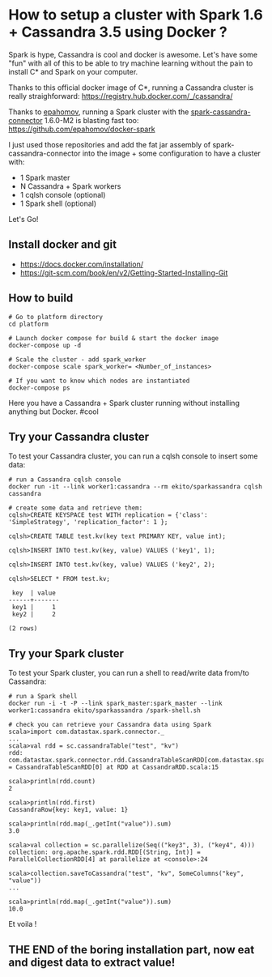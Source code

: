 # How to setup a cluster with Spark 1.6 + Cassandra 3.5 using Docker ?

Spark is hype, Cassandra is cool and docker is awesome. Let's have some "fun" with all of this to be able to try machine learning without the pain to install C* and Spark on your computer.

Thanks to this official docker image of C*, running a Cassandra cluster is really straighforward: https://registry.hub.docker.com/_/cassandra/

Thanks to [epahomov](https://github.com/epahomov/docker-spark), running a Spark cluster with the [spark-cassandra-connector](https://github.com/datastax/spark-cassandra-connector) 1.6.0-M2 is blasting fast too: https://github.com/epahomov/docker-spark

I just used those repositories and add the fat jar assembly of spark-cassandra-connector into the image + some configuration to have a cluster with:
* 1 Spark master
* N Cassandra + Spark workers
* 1 cqlsh console (optional)
* 1 Spark shell (optional)

Let's Go!

## Install docker and git
* https://docs.docker.com/installation/
* https://git-scm.com/book/en/v2/Getting-Started-Installing-Git

## How to build

```
# Go to platform directory
cd platform 

# Launch docker compose for build & start the docker image
docker-compose up -d

# Scale the cluster - add spark_worker
docker-compose scale spark_worker= <Number_of_instances>

# If you want to know which nodes are instantiated 
docker-compose ps
```


Here you have a Cassandra + Spark cluster running without installing anything but Docker. #cool

## Try your Cassandra cluster

To test your Cassandra cluster, you can run a cqlsh console to insert some data:

```
# run a Cassandra cqlsh console
docker run -it --link worker1:cassandra --rm ekito/sparkassandra cqlsh cassandra

# create some data and retrieve them:
cqlsh>CREATE KEYSPACE test WITH replication = {'class': 'SimpleStrategy', 'replication_factor': 1 };

cqlsh>CREATE TABLE test.kv(key text PRIMARY KEY, value int);

cqlsh>INSERT INTO test.kv(key, value) VALUES ('key1', 1);

cqlsh>INSERT INTO test.kv(key, value) VALUES ('key2', 2);

cqlsh>SELECT * FROM test.kv;

 key  | value
------+-------
 key1 |     1
 key2 |     2

(2 rows)
```

## Try your Spark cluster

To test your Spark cluster, you can run a shell to read/write data from/to Cassandra:

```
# run a Spark shell
docker run -i -t -P --link spark_master:spark_master --link worker1:cassandra ekito/sparkassandra /spark-shell.sh

# check you can retrieve your Cassandra data using Spark
scala>import com.datastax.spark.connector._
...
scala>val rdd = sc.cassandraTable("test", "kv")
rdd: com.datastax.spark.connector.rdd.CassandraTableScanRDD[com.datastax.spark.connector.CassandraRow] = CassandraTableScanRDD[0] at RDD at CassandraRDD.scala:15

scala>println(rdd.count)
2

scala>println(rdd.first)
CassandraRow{key: key1, value: 1}

scala>println(rdd.map(_.getInt("value")).sum)
3.0

scala>val collection = sc.parallelize(Seq(("key3", 3), ("key4", 4)))
collection: org.apache.spark.rdd.RDD[(String, Int)] = ParallelCollectionRDD[4] at parallelize at <console>:24

scala>collection.saveToCassandra("test", "kv", SomeColumns("key", "value"))
...

scala>println(rdd.map(_.getInt("value")).sum)
10.0
```

Et voila !

## THE END of the boring installation part, now eat and digest data to extract value!
